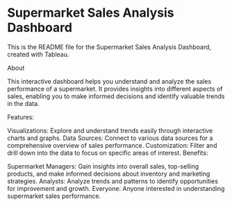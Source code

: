 
# Supermarket Sales Analysis Dashboard
This is the README file for the Supermarket Sales Analysis Dashboard, created with Tableau.

About

This interactive dashboard helps you understand and analyze the sales performance of a supermarket. It provides insights into different aspects of sales, enabling you to make informed decisions and identify valuable trends in the data.

Features:

Visualizations: Explore and understand trends easily through interactive charts and graphs.
Data Sources: Connect to various data sources for a comprehensive overview of sales performance.
Customization: Filter and drill down into the data to focus on specific areas of interest.
Benefits:

Supermarket Managers: Gain insights into overall sales, top-selling products, and make informed decisions about inventory and marketing strategies.
Analysts: Analyze trends and patterns to identify opportunities for improvement and growth.
Everyone: Anyone interested in understanding supermarket sales performance.
